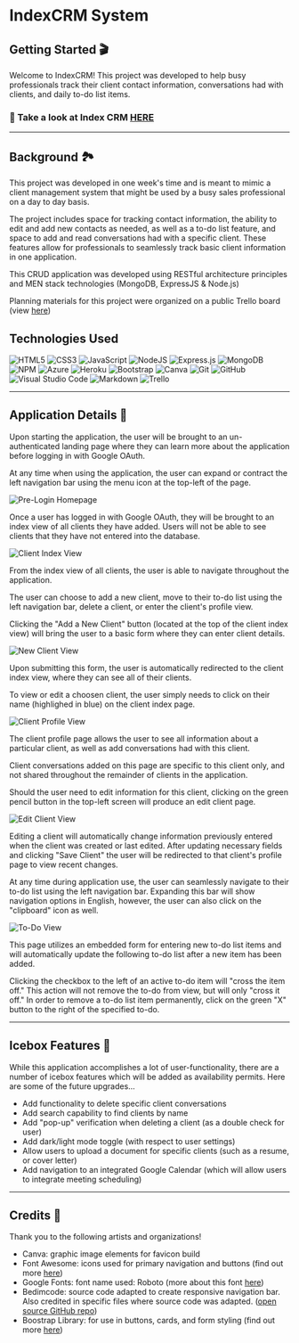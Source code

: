 # IndexCRM System
## Getting Started 🎬
Welcome to IndexCRM! This project was developed to help busy professionals track their client contact information, conversations had with clients, and daily to-do list items. 

### 👀  Take a look at Index CRM [HERE](https://index-crm-system.herokuapp.com)

---

## Background 🏞
This project was developed in one week's time and is meant to mimic a client management system that might be used by a busy sales professional on a day to day basis. 

The project includes space for tracking contact information, the ability to edit and add new contacts as needed, as well as a to-do list feature, and space to add and read conversations had with a specific client. These features allow for professionals to seamlessly track basic client information in one application. 

This CRUD application was developed using RESTful architecture principles and MEN stack technologies (MongoDB, ExpressJS & Node.js)

Planning materials for this project were organized on a public Trello board (view [here](https://trello.com/b/F0MMmDzB/unit-2-project-crm-system))


## Technologies Used 
![HTML5](https://img.shields.io/badge/html5-%23E34F26.svg?style=for-the-badge&logo=html5&logoColor=white)
![CSS3](https://img.shields.io/badge/css3-%231572B6.svg?style=for-the-badge&logo=css3&logoColor=white)
![JavaScript](https://img.shields.io/badge/javascript-%23323330.svg?style=for-the-badge&logo=javascript&logoColor=%23F7DF1E)
![NodeJS](https://img.shields.io/badge/node.js-6DA55F?style=for-the-badge&logo=node.js&logoColor=white)
![Express.js](https://img.shields.io/badge/express.js-%23404d59.svg?style=for-the-badge&logo=express&logoColor=%2361DAFB)
![MongoDB](https://img.shields.io/badge/MongoDB-%234ea94b.svg?style=for-the-badge&logo=mongodb&logoColor=white)
![NPM](https://img.shields.io/badge/NPM-%23000000.svg?style=for-the-badge&logo=npm&logoColor=white)
![Azure](https://img.shields.io/badge/azure-%230072C6.svg?style=for-the-badge&logo=microsoftazure&logoColor=white)
![Heroku](https://img.shields.io/badge/heroku-%23430098.svg?style=for-the-badge&logo=heroku&logoColor=white)
![Bootstrap](https://img.shields.io/badge/bootstrap-%23563D7C.svg?style=for-the-badge&logo=bootstrap&logoColor=white)
![Canva](https://img.shields.io/badge/Canva-%2300C4CC.svg?style=for-the-badge&logo=Canva&logoColor=white)
![Git](https://img.shields.io/badge/git-%23F05033.svg?style=for-the-badge&logo=git&logoColor=white)
![GitHub](https://img.shields.io/badge/github-%23121011.svg?style=for-the-badge&logo=github&logoColor=white)
![Visual Studio Code](https://img.shields.io/badge/Visual%20Studio%20Code-0078d7.svg?style=for-the-badge&logo=visual-studio-code&logoColor=white)
![Markdown](https://img.shields.io/badge/markdown-%23000000.svg?style=for-the-badge&logo=markdown&logoColor=white)
![Trello](https://img.shields.io/badge/Trello-%23026AA7.svg?style=for-the-badge&logo=Trello&logoColor=white)


---
## Application Details 📝
Upon starting the application, the user will be brought to an un-authenticated landing page where they can learn more about the application before logging in with Google OAuth. 

At any time when using the application, the user can expand or contract the left navigation bar using the menu icon at the top-left of the page.

![Pre-Login Homepage](https://i.imgur.com/97R2LCz.png)

Once a user has logged in with Google OAuth, they will be brought to an index view of all clients they have added. Users will not be able to see clients that they have not entered into the database. 

![Client Index View](https://i.imgur.com/vacMt7N.png)

From the index view of all clients, the user is able to navigate throughout the application. 

The user can choose to add a new client, move to their to-do list using the left navigation bar, delete a client, or enter the client's profile view. 

Clicking the "Add a New Client" button (located at the top of the client index view) will bring the user to a basic form where they can enter client details. 

![New Client View](https://i.imgur.com/vjBbYXE.png)

Upon submitting this form, the user is automatically redirected to the client index view, where they can see all of their clients. 

To view or edit a choosen client, the user simply needs to click on their name (highlighed in blue) on the client index page. 

![Client Profile View](https://i.imgur.com/47A0hKb.png)

The client profile page allows the user to see all information about a particular client, as well as add conversations had with this client. 

Client conversations added on this page are specific to this client only, and not shared throughout the remainder of clients in the application. 

Should the user need to edit information for this client, clicking on the green pencil button in the top-left screen will produce an edit client page. 

![Edit Client View](https://i.imgur.com/XVFS0u4.png)

Editing a client will automatically change information previously entered when the client was created or last edited. After updating necessary fields and clicking "Save Client" the user will be redirected to that client's profile page to view recent changes. 

At any time during application use, the user can seamlessly navigate to their to-do list using the left navigation bar. Expanding this bar will show navigation options in English, however, the user can also click on the "clipboard" icon as well.

![To-Do View](https://i.imgur.com/pbuViVh.png)

This page utilizes an embedded form for entering new to-do list items and will automatically update the following to-do list after a new item has been added. 

Clicking the checkbox to the left of an active to-do item will "cross the item off." This action will not remove the to-do from view, but will only "cross it off." In order to remove a to-do list item permanently, click on the green "X" button to the right of the specified to-do. 

---

## Icebox Features 🧊
While this application accomplishes a lot of user-functionality, there are a number of icebox features which will be added as availability permits. Here are some of the future upgrades... 

- Add functionality to delete specific client conversations 
- Add search capability to find clients by name
- Add "pop-up" verification when deleting a client (as a double check for user)
- Add dark/light mode toggle (with respect to user settings)
- Allow users to upload a document for specific clients (such as a resume, or cover letter)
- Add navigation to an integrated Google Calendar (which will allow users to integrate meeting scheduling)


---

## Credits 🙏
Thank you to the following artists and organizations! 

- Canva: graphic image elements for favicon build
- Font Awesome: icons used for primary navigation and buttons (find out more [here](https://fontawesome.com/))
- Google Fonts: font name used: Roboto (more about this font [here](https://fonts.google.com/specimen/Roboto?query=robot))
- Bedimcode: source code adapted to create responsive navigation bar. Also credited in specific files where source code was adapted. ([open source GitHub repo](https://github.com/bedimcode/responsive-sidebar-menu))
- Boostrap Library: for use in buttons, cards, and form styling (find out more [here](https://getbootstrap.com/))

